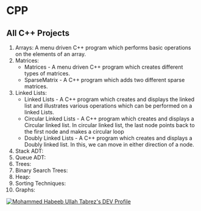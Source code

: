 # CPP
## All C++ Projects

1. Arrays: A menu driven C++ program which performs basic operations on the elements of an array.
2. Matrices: 
   * Matrices - A menu driven C++ program which creates different types of matrices.
   * SparseMatrix - A C++ program which adds two different sparse matrices.
3. Linked Lists:
   * Linked Lists - A C++ program which creates and displays the linked list and illustrates various operations which can be performed on a linked Lists.
   * Circular Linked Lists - A C++ program which creates and displays a Circular linked list. In circular linked list, the last node points back to the first node and makes a circular loop
   * Doubly Linked Lists - A C++ program which creates and displays a Doubly linked list. In this, we can move in either direction of a node.
4. Stack ADT:
5. Queue ADT:
6. Trees:
7. Binary Search Trees:
8. Heap:
9. Sorting Techniques:
10. Graphs:

[![Mohammed Habeeb Ullah Tabrez's DEV Profile](https://d2fltix0v2e0sb.cloudfront.net/dev-badge.svg)](https://dev.to/habeebullahtabrez)

